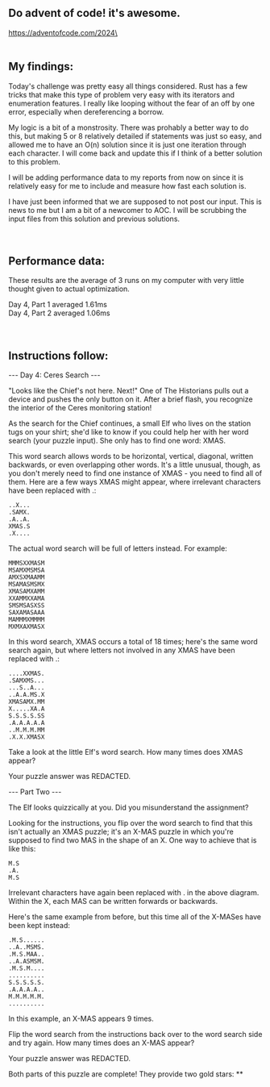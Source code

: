 ## Do advent of code! it's awesome.
https://adventofcode.com/2024\
&emsp;\
&emsp;

## My findings:

Today's challenge was pretty easy all things considered. Rust has a few tricks that make this type of problem very easy with its iterators and enumeration features. I really like looping without the fear of an off by one error, especially when dereferencing a borrow.

My logic is a bit of a monstrosity. There was prohably a better way to do this, but making 5 or 8 relatively detailed if statements was just so easy, and allowed me to have an O(n) solution since it is just one iteration through each character. I will come back and update this if I think of a better solution to this problem.

I will be adding performance data to my reports from now on since it is relatively easy for me to include and measure how fast each solution is.

I have just been informed that we are supposed to not post our input. This is news to me but I am a bit of a newcomer to AOC. I will be scrubbing the input files from this solution and previous solutions.\
&emsp;\
&emsp;

## Performance data:

These results are the average of 3 runs on my computer with very little thought given to actual optimization.

Day 4, Part 1 averaged 1.61ms\
Day 4, Part 2 averaged 1.06ms\
&emsp;\
&emsp;

## Instructions follow:

--- Day 4: Ceres Search ---

"Looks like the Chief's not here. Next!" One of The Historians pulls out a device and pushes the only button on it. After a brief flash, you recognize the interior of the Ceres monitoring station!

As the search for the Chief continues, a small Elf who lives on the station tugs on your shirt; she'd like to know if you could help her with her word search (your puzzle input). She only has to find one word: XMAS.

This word search allows words to be horizontal, vertical, diagonal, written backwards, or even overlapping other words. It's a little unusual, though, as you don't merely need to find one instance of XMAS - you need to find all of them. Here are a few ways XMAS might appear, where irrelevant characters have been replaced with .:

```
..X...
.SAMX.
.A..A.
XMAS.S
.X....
```

The actual word search will be full of letters instead. For example:

```
MMMSXXMASM
MSAMXMSMSA
AMXSXMAAMM
MSAMASMSMX
XMASAMXAMM
XXAMMXXAMA
SMSMSASXSS
SAXAMASAAA
MAMMMXMMMM
MXMXAXMASX
```

In this word search, XMAS occurs a total of 18 times; here's the same word search again, but where letters not involved in any XMAS have been replaced with .:

```
....XXMAS.
.SAMXMS...
...S..A...
..A.A.MS.X
XMASAMX.MM
X.....XA.A
S.S.S.S.SS
.A.A.A.A.A
..M.M.M.MM
.X.X.XMASX
```

Take a look at the little Elf's word search. How many times does XMAS appear?

Your puzzle answer was REDACTED.

--- Part Two ---

The Elf looks quizzically at you. Did you misunderstand the assignment?

Looking for the instructions, you flip over the word search to find that this isn't actually an XMAS puzzle; it's an X-MAS puzzle in which you're supposed to find two MAS in the shape of an X. One way to achieve that is like this:

```
M.S
.A.
M.S
```

Irrelevant characters have again been replaced with . in the above diagram. Within the X, each MAS can be written forwards or backwards.

Here's the same example from before, but this time all of the X-MASes have been kept instead:

```
.M.S......
..A..MSMS.
.M.S.MAA..
..A.ASMSM.
.M.S.M....
..........
S.S.S.S.S.
.A.A.A.A..
M.M.M.M.M.
..........
```

In this example, an X-MAS appears 9 times.

Flip the word search from the instructions back over to the word search side and try again. How many times does an X-MAS appear?

Your puzzle answer was REDACTED.

Both parts of this puzzle are complete! They provide two gold stars: **

